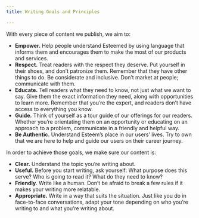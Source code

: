 ```yaml
---
title: Writing Goals and Principles

---
```

With every piece of content we publish, we aim to:

* **Empower.** Help people understand Esteemed by using language that informs them and encourages them to make the most of our products and services.
* **Respect.** Treat readers with the respect they deserve. Put yourself in their shoes, and don’t patronize them. Remember that they have other things to do. Be considerate and inclusive. Don’t market at people; communicate with them.
* **Educate.** Tell readers what they need to know, not just what we want to say. Give them the exact information they need, along with opportunities to learn more. Remember that you’re the expert, and readers don’t have access to everything you know.
* **Guide.** Think of yourself as a tour guide of our offerings for our readers. Whether you’re orientating them on an opportunity or educating on an approach to a problem, communicate in a friendly and helpful way.
* **Be Authentic.** Understand Esteem’s place in our users’ lives. Try to own that we are here to help and guide our users on their career journey.

In order to achieve those goals, we make sure our content is:

* **Clear.** Understand the topic you’re writing about.
* **Useful.** Before you start writing, ask yourself: What purpose does this serve? Who is going to read it? What do they need to know?
* **Friendly**. Write like a human. Don’t be afraid to break a few rules if it makes your writing more relatable.
* **Appropriate.** Write in a way that suits the situation. Just like you do in face-to-face conversations, adapt your tone depending on who you’re writing to and what you’re writing about.